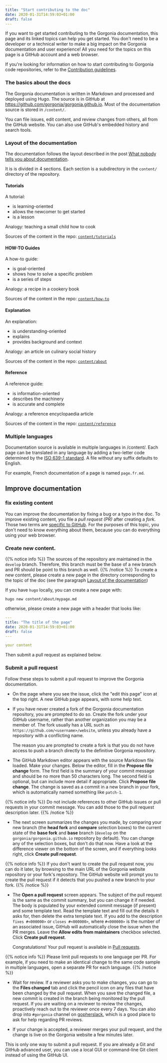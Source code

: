 ```yaml
---
title: "Start contributing to the doc"
date: 2020-01-31T14:59:03+01:00
draft: false
---
```


If you want to get started contributing to the Gorgonia documentation, this page and its linked topics can help you get started. You don't need to be a developer or a technical writer to make a big impact on the Gorgonia documentation and user experience! All you need for the topics on this page is a GitHub account and a web browser.

If you're looking for information on how to start contributing to Gorgonia code repositories, refer to the [Contribution guidelines](https://github.com/gorgonia/gorgonia/blob/master/CONTRIBUTING.md).

### The basics about the docs

The Gorgonia documentation is written in Markdown and processed and deployed using Hugo. The source is in GitHub at https://github.com/gorgonia/gorgonia.github.io. Most of the documentation source is stored in `/content/`. 

You can file issues, edit content, and review changes from others, all from the GitHub website. You can also use GitHub's embedded history and search tools.

### Layout of the documentation

The documentation follows the layout described in the post [What nobody tells you about documentation](https://www.divio.com/blog/documentation/).

It is is divided in 4 sections. Each section is a subdirectory in the `content/` directory of the repository.

#### Tutorials
A tutorial:

- is learning-oriented
- allows the newcomer to get started
- is a lesson

Analogy: teaching a small child how to cook

Sources of the content in the repo: [`content/tutorials`](https://github.com/gorgonia/gorgonia.github.io/tree/develop/content/tutorials)

#### HOW-TO Guides
A how-to guide:

- is goal-oriented
- shows how to solve a specific problem
- is a series of steps

Analogy: a recipe in a cookery book

Sources of the content in the repo: [`content/how-to`](https://github.com/gorgonia/gorgonia.github.io/tree/develop/content/how-to)

#### Explanation
An explanation:

- is understanding-oriented
- explains
- provides background and context

Analogy: an article on culinary social history

Sources of the content in the repo: [`content/about`](https://github.com/gorgonia/gorgonia.github.io/tree/develop/content/about)

#### Reference
A reference guide:

- is information-oriented
- describes the machinery
- is accurate and complete

Analogy: a reference encyclopaedia article

Sources of the content in the repo: [`content/reference`](https://github.com/gorgonia/gorgonia.github.io/tree/develop/content/reference)

### Multiple languages
Documentation source is available in multiple languages in /content/. Each page can be translated in any language by adding a two-letter code determined by the [ISO 639-1 standard](https://en.wikipedia.org/wiki/List_of_ISO_639-1_codes). 
A file without any suffix defaults to English.

For example, French documentation of a page is named `page.fr.md`.

## Improve documentation

### fix existing content

You can improve the documentation by fixing a bug or a typo in the doc.
To improve existing content, you file a _pull request (PR)_ after creating a _fork_. Those two terms are [specific to GitHub](https://help.github.com/categories/collaborating-with-issues-and-pull-requests/).
For the purposes of this topic, you don't need to know everything about them, because you can do everything using your web browser. 

### Create new content.

{{% notice info %}}
The sources of the repository are maintained in the `develop` branch. Therefore, this branch must be the base of a new branch and PR should be point to this branch as well.
{{% /notice %}}
To create a new content, please create a new page in the directory corresponding to the topic of the doc (see the paragraph [Layout of the documentation](#layout-of-the-documentation))

If you have `hugo` locally, you can create a new page with:

```shell
hugo new content/about/mypage.md
```

otherwise, please create a new page with a header that looks like:

```yaml
---
title: "The title of the page"
date: 2020-01-31T14:59:03+01:00
draft: false
---

your content
```
Then submit a pull request as explained below.

### Submit a pull request
Follow these steps to submit a pull request to improve the Gorgonia documentation.

-  On the page where you see the issue, click the "edit this page" icon at the top right.
    A new GitHub page appears, with some help text.
-  If you have never created a fork of the Gorgonia documentation repository, you are prompted to do so. 
    Create the fork under your GitHub username, rather than another organization you may be a member of. 
    The fork usually has a URL such as `https://github.com/<username>/website`, unless you already have a repository with a conflicting name.

    The reason you are prompted to create a fork is that you do not have access to push a branch directly to the definitive Gorgonia repository.

-  The GitHub Markdown editor appears with the source Markdown file loaded.
    Make your changes. Below the editor, fill in the **Propose file change** form. 
    The first field is the summary of your commit message and should be no more than 50 characters long. 
    The second field is optional, but can include more detail if appropriate.
    Click **Propose file change**. The change is saved as a commit in a new branch in your fork, which is automatically named something like `patch-1`.

{{% notice info %}}
Do not include references to other GitHub issues or pull
requests in your commit message. You can add those to the pull request
description later.
{{% /notice %}}


-  The next screen summarizes the changes you made, by comparing your new branch (the **head fork** and **compare** selection boxes) to the current
    state of the **base fork** and **base** branch (`develop` on the `gorgonia/gorgonia.github.io` repository by default). You can change any of the
    selection boxes, but don't do that now. Have a look at the difference viewer on the bottom of the screen, and if everything looks right, click
    **Create pull request**.

{{% notice info %}}
If you don't want to create the pull request now, you can do it
later, by browsing to the main URL of the Gorgonia website repository or
your fork's repository. The GitHub website will prompt you to create the
pull request if it detects that you pushed a new branch to your fork.
{{% /notice %}}

-  The **Open a pull request** screen appears. The subject of the pull request
    is the same as the commit summary, but you can change it if needed. The
    body is populated by your extended commit message (if present) and some
    template text. Read the template text and fill out the details it asks for,
    then delete the extra template text. If you add to the description `fixes #<000000>`
    or `closes #<000000>`, where `#<000000>` is the number of an associated issue,
    GitHub will automatically close the issue when the PR merges.
    Leave the **Allow edits from maintainers** checkbox selected. Click
    **Create pull request**.

    Congratulations! Your pull request is available in
    [Pull requests](https://github.com/gorgonia/gorgonia.github.io/pulls).

{{% notice info %}}
Please limit pull requests to one language per PR. For example, if you need to make an identical change to the same code sample in multiple languages, open a separate PR for each language.
{{% /notice %}}

-  Wait for review. 
    If a reviewer asks you to make changes, you can go to the **Files changed**
    tab and click the pencil icon on any files that have been changed by the
    pull request. When you save the changed file, a new commit is created in
    the branch being monitored by the pull request. If you are waiting on a
    reviewer to review the changes, proactively reach out to the reviewer
    once every 7 days. You can also drop into `#gorgonia` channel on [gopherslack](https://invite.slack.golangbridge.org/),
    which is a good place to ask for help regarding PR reviews.

-  If your change is accepted, a reviewer merges your pull request, and the
    change is live on the Gorgonia website a few minutes later.

This is only one way to submit a pull request. If you are already a Git and
GitHub advanced user, you can use a local GUI or command-line Git client
instead of using the GitHub UI. 
